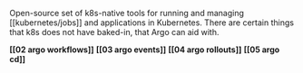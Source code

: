 Open-source set of k8s-native tools for running and managing [[kubernetes/jobs]] and applications in Kubernetes. There are certain things that k8s does not have baked-in, that Argo can aid with. 

**[[02 argo workflows]]**
**[[03 argo events]]**
**[[04 argo rollouts]]**
**[[05 argo cd]]**
